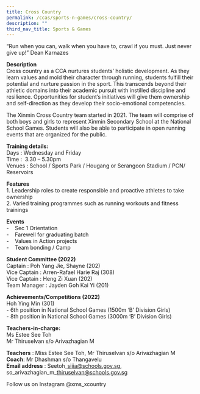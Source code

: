 ```yaml
---
title: Cross Country
permalink: /ccas/sports-n-games/cross-country/
description: ""
third_nav_title: Sports & Games
---
```

“Run when you can, walk when you have to, crawl if you must. Just never give up!” Dean Karnazes

  

**Description** <br>
Cross country as a CCA nurtures students’ holistic development. As they learn values and mold their character through running, students fulfill their potential and nurture passion in the sport. This transcends beyond their athletic domains into their academic pursuit with instilled discipline and resilience. Opportunities for student’s initiatives will give them ownership and self-direction as they develop their socio-emotional competencies.

  

The Xinmin Cross Country team started in 2021. The team will comprise of both boys and girls to represent Xinmin Secondary School at the National School Games. Students will also be able to participate in open running events that are organized for the public. 

  

**Training details:** <br>
Days : Wednesday and Friday <br>
Time :  3.30 – 5.30pm <br>
Venues : School / Sports Park / Hougang or Serangoon Stadium / PCN/ Reservoirs

**Features** <br>
1\. Leadership roles to create responsible and proactive athletes to take ownership <br>
2\. Varied training programmes such as running workouts and fitness trainings

**Events** <br>
\-    Sec 1 Orientation <br>
\-    Farewell for graduating batch <br>
\-    Values in Action projects <br>
\-    Team bonding / Camp

  

**Student Committee (2022)** <br>
Captain : Poh Yang Jie, Shayne (202) <br>
Vice Captain : Arren-Rafael Harie Raj (308) <br>
Vice Captain : Heng Zi Xuan (202) <br>
Team Manager : Jayden Goh Kai Yi (201)

  

**Achievements/Competitions (2022)** <br>
Hoh Ying Min (301)  <br>
\- 6th position in National School Games (1500m ‘B’ Division Girls)  <br>
\- 8th position in National School Games (3000m ‘B’ Division Girls)

**Teachers-in-charge:**  <br>
Ms Estee See Toh <br>
Mr Thiruselvan s/o Arivazhagian M

  

**Teachers** : Miss Estee See Toh, Mr Thiruselvan s/o Arivazhagian M <br>
**Coach**: Mr Dhashman s/o Thangavelu <br>
**Email address** : Seetoh\_sijia@schools.gov.sg,  so\_arivazhagian\_m\_thiruselvan@schools.gov.sg

Follow us on Instagram @xms\_xcountry
